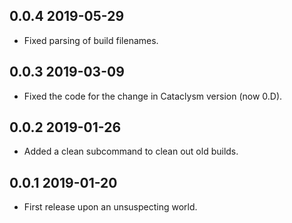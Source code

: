 ## 0.0.4  2019-05-29

* Fixed parsing of build filenames.


## 0.0.3  2019-03-09

* Fixed the code for the change in Cataclysm version (now 0.D).


## 0.0.2  2019-01-26

* Added a clean subcommand to clean out old builds.


## 0.0.1  2019-01-20

* First release upon an unsuspecting world.
